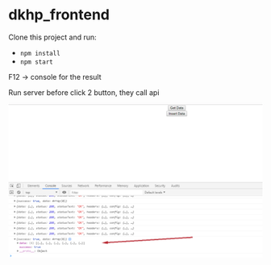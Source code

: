 # dkhp_frontend
Clone this project and run:
  - `npm install`
  - `npm start`
  
F12 -> console for the result

Run server before click 2 button, they call api

![Image of Instruction](https://github.com/nghiaplt/dkhp_frontend/blob/master/Instruction.png)

